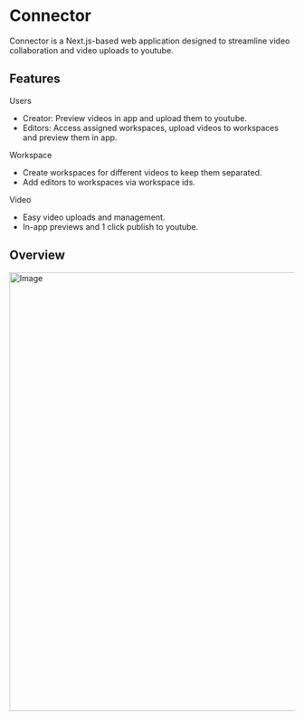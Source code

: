 # Connector

Connector is a Next.js-based web application designed to streamline video collaboration and video uploads to youtube.

## Features

Users

- Creator: Preview videos in app and upload them to youtube.
- Editors: Access assigned workspaces, upload videos to workspaces and preview them in app.

Workspace

- Create workspaces for different videos to keep them separated.
- Add editors to workspaces via workspace ids.

Video

- Easy video uploads and management.
- In-app previews and 1 click publish to youtube.

## Overview

<img width="1234" height="776" alt="Image" src="https://github.com/user-attachments/assets/d4dbc736-ea06-4490-9775-ea0035f71971" />
